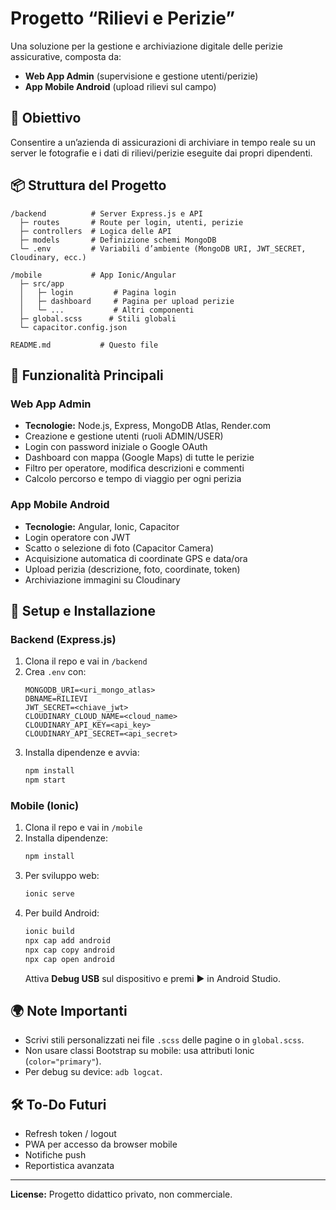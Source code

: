 # Progetto “Rilievi e Perizie”

Una soluzione per la gestione e archiviazione digitale delle perizie assicurative, composta da:
- **Web App Admin** (supervisione e gestione utenti/perizie)
- **App Mobile Android** (upload rilievi sul campo)

## 🎯 Obiettivo
Consentire a un’azienda di assicurazioni di archiviare in tempo reale su un server le fotografie e i dati di rilievi/perizie eseguite dai propri dipendenti.

## 📦 Struttura del Progetto

```
/backend          # Server Express.js e API
  ├─ routes       # Route per login, utenti, perizie
  ├─ controllers  # Logica delle API
  ├─ models       # Definizione schemi MongoDB
  └─ .env         # Variabili d’ambiente (MongoDB URI, JWT_SECRET, Cloudinary, ecc.)

/mobile           # App Ionic/Angular
  ├─ src/app
  │   ├─ login         # Pagina login
  │   ├─ dashboard     # Pagina per upload perizie
  │   └─ ...           # Altri componenti
  ├─ global.scss      # Stili globali
  └─ capacitor.config.json

README.md           # Questo file
```

## 🚀 Funzionalità Principali

### Web App Admin
- **Tecnologie:** Node.js, Express, MongoDB Atlas, Render.com  
- Creazione e gestione utenti (ruoli ADMIN/USER)  
- Login con password iniziale o Google OAuth  
- Dashboard con mappa (Google Maps) di tutte le perizie  
- Filtro per operatore, modifica descrizioni e commenti  
- Calcolo percorso e tempo di viaggio per ogni perizia  

### App Mobile Android
- **Tecnologie:** Angular, Ionic, Capacitor  
- Login operatore con JWT  
- Scatto o selezione di foto (Capacitor Camera)  
- Acquisizione automatica di coordinate GPS e data/ora  
- Upload perizia (descrizione, foto, coordinate, token)  
- Archiviazione immagini su Cloudinary  

## 🔧 Setup e Installazione

### Backend (Express.js)
1. Clona il repo e vai in `/backend`
2. Crea `.env` con:
   ```
   MONGODB_URI=<uri_mongo_atlas>
   DBNAME=RILIEVI
   JWT_SECRET=<chiave_jwt>
   CLOUDINARY_CLOUD_NAME=<cloud_name>
   CLOUDINARY_API_KEY=<api_key>
   CLOUDINARY_API_SECRET=<api_secret>
   ```
3. Installa dipendenze e avvia:
   ```bash
   npm install
   npm start
   ```

### Mobile (Ionic)
1. Clona il repo e vai in `/mobile`
2. Installa dipendenze:
   ```bash
   npm install
   ```
3. Per sviluppo web:
   ```bash
   ionic serve
   ```
4. Per build Android:
   ```bash
   ionic build
   npx cap add android
   npx cap copy android
   npx cap open android
   ```
   Attiva **Debug USB** sul dispositivo e premi ▶️ in Android Studio.

## 🌍 Note Importanti
- Scrivi stili personalizzati nei file `.scss` delle pagine o in `global.scss`.
- Non usare classi Bootstrap su mobile: usa attributi Ionic (`color="primary"`).
- Per debug su device: `adb logcat`.

## 🛠️ To-Do Futuri
- Refresh token / logout
- PWA per accesso da browser mobile
- Notifiche push
- Reportistica avanzata

---

**License:** Progetto didattico privato, non commerciale.
